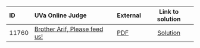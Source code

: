 | ID | UVa Online Judge | External | Link to solution |
|:---|:---|:---|:---:|
| 11760 | [Brother Arif, Please feed us!](https://onlinejudge.org/index.php?option=com_onlinejudge&Itemid=8&category=626&page=show_problem&problem=2860) | [PDF](https://onlinejudge.org/external/117/11760.pdf) | [Solution](https%3A//github.com/versenyi98/programming-contests/tree/master/UVa%20Online%20Judge/11760%2520-%2520Brother%2520Arif%252C%2520Please%2520feed%2520us%2521)|
